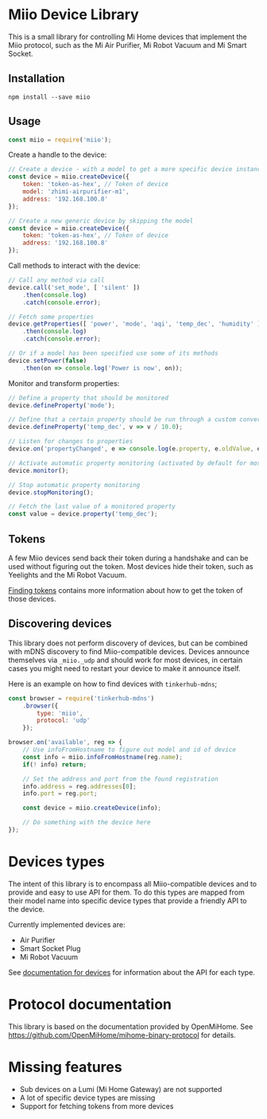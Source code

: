 # Miio Device Library

This is a small library for controlling Mi Home devices that implement the Miio
protocol, such as the Mi Air Purifier, Mi Robot Vacuum and Mi Smart Socket.

## Installation

```
npm install --save miio
```

## Usage

```javascript
const miio = require('miio');
```

Create a handle to the device:

```javascript
// Create a device - with a model to get a more specific device instance
const device = miio.createDevice({
	token: 'token-as-hex', // Token of device
	model: 'zhimi-airpurifier-m1',
	address: '192.168.100.8'
});

// Create a new generic device by skipping the model
const device = miio.createDevice({
	token: 'token-as-hex', // Token of device
	address: '192.168.100.8'
});
```

Call methods to interact with the device:

```javascript
// Call any method via call
device.call('set_mode', [ 'silent' ])
	.then(console.log)
	.catch(console.error);

// Fetch some properties
device.getProperties([ 'power', 'mode', 'aqi', 'temp_dec', 'humidity' ])
	.then(console.log)
	.catch(console.error);

// Or if a model has been specified use some of its methods
device.setPower(false)
	.then(on => console.log('Power is now', on));
```

Monitor and transform properties:
```javascript
// Define a property that should be monitored
device.defineProperty('mode');

// Define that a certain property should be run through a custom conversion
device.defineProperty('temp_dec', v => v / 10.0);

// Listen for changes to properties
device.on('propertyChanged', e => console.log(e.property, e.oldValue, e.value));

// Activate automatic property monitoring (activated by default for most devices)
device.monitor();

// Stop automatic property monitoring
device.stopMonitoring();

// Fetch the last value of a monitored property
const value = device.property('temp_dec');
```

## Tokens

A few Miio devices send back their token during a handshake and can be used
without figuring out the token. Most devices hide their token, such as
Yeelights and the Mi Robot Vacuum.

[Finding tokens](tokens.md) contains more information about how to get the
token of those devices.

## Discovering devices

This library does not perform discovery of devices, but can be combined with
mDNS discovery to find Miio-compatible devices. Devices announce themselves
via `_miio._udp` and should work for most devices, in certain cases you might
need to restart your device to make it announce itself.

Here is an example on how to find devices with `tinkerhub-mdns`;

```javascript
const browser = require('tinkerhub-mdns')
	.browser({
		type: 'miio',
		protocol: 'udp'
	});

browser.on('available', reg => {
	// Use infoFromHostname to figure out model and id of device
	const info = miio.infoFromHostname(reg.name);
	if(! info) return;

	// Set the address and port from the found registration
	info.address = reg.addresses[0];
	info.port = reg.port;

	const device = miio.createDevice(info);

	// Do something with the device here
});
```

# Devices types

The intent of this library is to encompass all Miio-compatible devices and to
provide and easy to use API for them. To do this types are mapped from their
model name into specific device types that provide a friendly API to the device.

Currently implemented devices are:

* Air Purifier
* Smart Socket Plug
* Mi Robot Vacuum

See [documentation for devices](devices.md) for information about the API for each
type.

# Protocol documentation

This library is based on the documentation provided by OpenMiHome. See https://github.com/OpenMiHome/mihome-binary-protocol for details.

# Missing features

* Sub devices on a Lumi (Mi Home Gateway) are not supported
* A lot of specific device types are missing
* Support for fetching tokens from more devices
